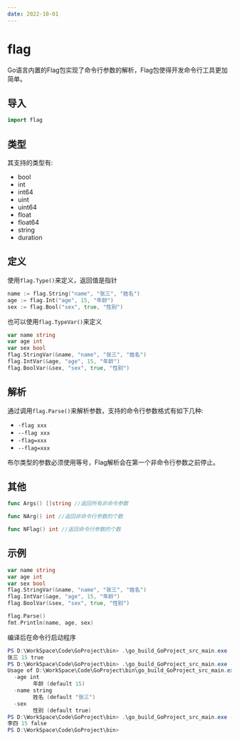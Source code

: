 ```yaml
---
date: 2022-10-01
---
```

# flag

Go语言内置的Flag包实现了命令行参数的解析，Flag包使得开发命令行工具更加简单。



## 导入

```go
import flag
```



## 类型

其支持的类型有:

- bool
- int
- int64
- uint
- uint64
- float
- float64
- string
- duration



## 定义

使用`flag.Type()`来定义，返回值是指针

```go
name := flag.String("name", "张三", "姓名")
age := flag.Int("age", 15, "年龄")
sex := flag.Bool("sex", true, "性别")
```

也可以使用`flag.TypeVar()`来定义

```go
var name string
var age int
var sex bool
flag.StringVar(&name, "name", "张三", "姓名")
flag.IntVar(&age, "age", 15, "年龄")
flag.BoolVar(&sex, "sex", true, "性别")
```



## 解析

通过调用`flag.Parse()`来解析参数，支持的命令行参数格式有如下几种:

- `-flag xxx`
- `--flag xxx`
- `-flag=xxx`
- `--flag=xxx`

布尔类型的参数必须使用等号，Flag解析会在第一个非命令行参数之前停止。



## 其他

```go
func Args() []string //返回所有非命令参数

func NArg() int //返回非命令行参数的个数

func NFlag() int //返回命令行参数的个数 
```



## 示例

```go
var name string
var age int
var sex bool
flag.StringVar(&name, "name", "张三", "姓名")
flag.IntVar(&age, "age", 15, "年龄")
flag.BoolVar(&sex, "sex", true, "性别")

flag.Parse()
fmt.Println(name, age, sex)
```

编译后在命令行启动程序

```powershell
PS D:\WorkSpace\Code\GoProject\bin> .\go_build_GoProject_src_main.exe
张三 15 true
PS D:\WorkSpace\Code\GoProject\bin> .\go_build_GoProject_src_main.exe -h
Usage of D:\WorkSpace\Code\GoProject\bin\go_build_GoProject_src_main.exe:
  -age int
        年龄 (default 15)
  -name string
        姓名 (default "张三")
  -sex
        性别 (default true)
PS D:\WorkSpace\Code\GoProject\bin> .\go_build_GoProject_src_main.exe -age 15 -name "李四" -sex=false
李四 15 false
PS D:\WorkSpace\Code\GoProject\bin>
```

